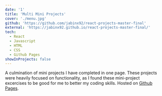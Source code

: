 ```yaml
---
date: '1'
title: 'Multi Mini Projects'
cover: './menu.jpg'
github: 'https://github.com/jabinx92/react-projects-master-final'
external: 'https://jabinx92.github.io/react-projects-master-final/'
tech:
  - React
  - Javascript
  - HTML
  - CSS
  - Github Pages
showInProjects: false
---
```


A culmination of mini projects I have completed in one page. These projects were heavily focused on functionality, as I found these mini-project excercises to be good for me to better my coding skills.
Hosted on [Github Pages](https://pages.github.com/).
